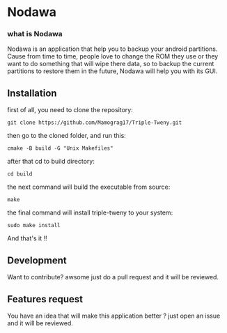 # Nodawa
### what is Nodawa
Nodawa is an application that help you to backup your android partitions. Cause from time to time, people love to change the ROM they use or they want to do something that will wipe there data, so to backup the current partitions to restore them in the future, Nodawa will help you with its GUI.
## Installation
first of all, you need to clone the repository:
```
git clone https://github.com/Mamograg17/Triple-Tweny.git
```
then go to the cloned folder, and run this:
```
cmake -B build -G "Unix Makefiles"
```
after that cd to build directory:
```
cd build
```
the next command will build the executable from source:
```
make
```
the final command will install triple-tweny to your system:
```
sudo make install
```
And that's it !! 

## Development

Want to contribute? awsome just do a pull request and it will be reviewed.

## Features request
You have an idea that will make this application better ? just open an issue and it will be reviewed.